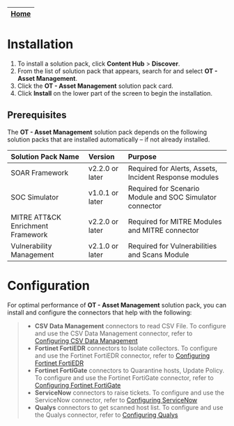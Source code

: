 | [Home](../README.md) |
| -------------------- |

# Installation

1. To install a solution pack, click **Content Hub** > **Discover**.
2. From the list of solution pack that appears, search for and select **OT - Asset Management**.
3. Click the **OT - Asset Management** solution pack card.
4. Click **Install** on the lower part of the screen to begin the installation.

## Prerequisites

The **OT - Asset Management** solution pack depends on the following solution packs that are installed automatically &ndash; if not already installed.

| Solution Pack Name                | Version         | Purpose                                                  |
| :-------------------------------- | :-------------- | :------------------------------------------------------- |
| SOAR Framework                    | v2.2.0 or later | Required for Alerts, Assets, Incident Response modules   |
| SOC Simulator                     | v1.0.1 or later | Required for Scenario Module and SOC Simulator connector |
| MITRE ATT&CK Enrichment Framework | v2.2.0 or later | Required for MITRE Modules and MITRE connector           |
| Vulnerability Management          | v2.1.0 or later | Required for Vulnerabilities and Scans Module            |


# Configuration

For optimal performance of **OT - Asset Management** solution pack, you can install and configure the connectors that help with the following:

>* **CSV Data Management** connectors to read CSV File. To configure and use the CSV Data Management connector, refer to [Configuring CSV Data Management](https://docs.fortinet.com/document/fortisoar/1.1.0/csv-data-management/346/csv-data-management-v1-1-0)
>* **Fortinet FortiEDR** connectors to Isolate collectors. To configure and use the Fortinet FortiEDR connector, refer to [Configuring Fortinet FortiEDR](https://docs.fortinet.com/document/fortisoar/1.3.0/fortinet-fortiedr/161/fortinet-fortiedr-v1-3-0)
>* **Fortinet FortiGate** connectors to Quarantine hosts, Update Policy. To configure and use the Fortinet FortiGate connector, refer to [Configuring Fortinet FortiGate](https://docs.fortinet.com/document/fortisoar/5.2.1/fortinet-fortigate/425/fortinet-fortigate-v5-2-1)
>* **ServiceNow** connectors to raise tickets. To configure and use the ServiceNow connector, refer to [Configuring ServiceNow](https://docs.fortinet.com/document/fortisoar/3.2.0/servicenow/384/servicenow-v3-2-0)
>* **Qualys** connectors to get scanned host list. To configure and use the Qualys connector, refer to [Configuring Qualys](https://docs.fortinet.com/document/fortisoar/1.0.1/qualys/1/qualys-v1-0-1)